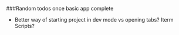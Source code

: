 ###Random todos once basic app complete

* Better way of starting project in dev mode vs opening tabs? Iterm Scripts?
